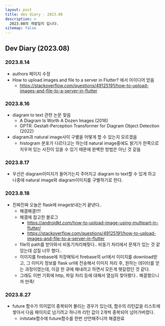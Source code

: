 ```yaml
---
layout: post
title: dev diary - 2023.08
description: >
  2023.08의 개발일지 입니다.
sitemap: false
---
```


## Dev Diary (2023.08)

### 2023.8.14

- authors 페이지 수정
- How to upload images and file to a server in Flutter? 에서 아이디어 얻음
  - <url>https://stackoverflow.com/questions/49125191/how-to-upload-images-and-file-to-a-server-in-flutter</url> 


### 2023.8.16

- diagram to text 관련 논문 찾음
  - A Diagram Is Worth A Dozen Images (2016)
  - GPTR: Gestalt-Perception Transformer for Diagram Object Detection (2022)
- diagram과 natural image사이 구별을 어떻게 할 수 있는지 모르겠음
  - histogram 분포가 다르다고는 하는데 natural image중에도 밝기가 한쪽으로 치우져 있는 사진이 있을 수 있기 때문에 완벽한 방법은 아닌 것 같음

### 2023.8.17
- 우선은 diagram이미지가 들어가는지 주어지고 diagram to text할 수 있게 하고 나중에 natural image와 diagram이미지를 구별하기로 한다.

### 2023.8.18
- 진짜진짜 오늘은 flask에 image보내는거 끝낸다..
  - 해결해결!!!!
  - 해결에 참고한 블로그 
    - <url>https://androidkt.com/how-to-upload-image-using-multipart-in-flutter/<url>
    - <url>https://stackoverflow.com/questions/49125191/how-to-upload-images-and-file-to-a-server-in-flutter</url>
  - file의 path를 받아와서 비동기처리해줫다.. 비동기 처리에서 문제가 있는 것 같았는데 삽질 너무 했다..
  - 이미지를 firebase에 저장해둬서 firebase의 url에서 이미지를 download받고, 그 이미지 정보를 flask url에 전송해서 이미지 처리 후, 원하는 데이터를 얻는 과정이였는데, 이걸 한 큐에 해내려고 하면서 모든게 헷갈렸던 것 같다. 
  - 그래도 이번 기회에 http, 파일 처리 등에 대해서 열심히 찾아봤다.. 해결했으니까 만족!

### 2023.8.27
- future 함수가 의미없이 중복되어 불리는 경우가 있는데, 함수의 리턴값을 리스트에 쌓아서 다음 페이지로 넘기려고 하니까 리턴 값이 2개씩 중복되어 넘어가버렸다. 
  - initstate함수에 future함수를 한번 선언해주니까 해결완료